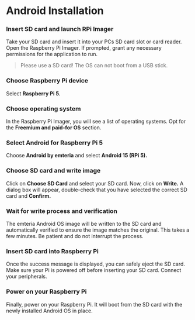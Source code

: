 # Android Installation
### Insert SD card and launch RPi Imager
Take your SD card and insert it into your PCs SD card slot or card reader. Open the Raspberry Pi Imager. If prompted, grant any necessary permissions for the application to run.
> Please use a SD card! The OS can not boot from a USB stick.
### Choose Raspberry Pi device 
Select **Raspberry Pi 5.**
### Choose operating system
In the Raspberry Pi Imager, you will see a list of operating systems. Opt for the **Freemium and paid-for OS** section.
### Select Android for Raspberry Pi 5
Choose **Android by emteria** and select **Android 15 (RPi 5).**
### Choose SD card and write image
Click on **Choose SD Card** and select your SD card. Now, click on **Write.** A dialog box will appear, double-check that you have selected the correct SD card and **Confirm.**
### Wait for write process and verification
The emteria Android OS image will be written to the SD card and automatically verified to ensure the image matches the original. This takes a few minutes. Be patient and do not interrupt the process.
### Insert SD card into Raspberry Pi
Once the success message is displayed, you can safely eject the SD card. Make sure your Pi is powered off before inserting your SD card. Connect your peripherals.
### Power on your Raspberry Pi
Finally, power on your Raspberry Pi. It will boot from the SD card with the newly installed Android OS in place.